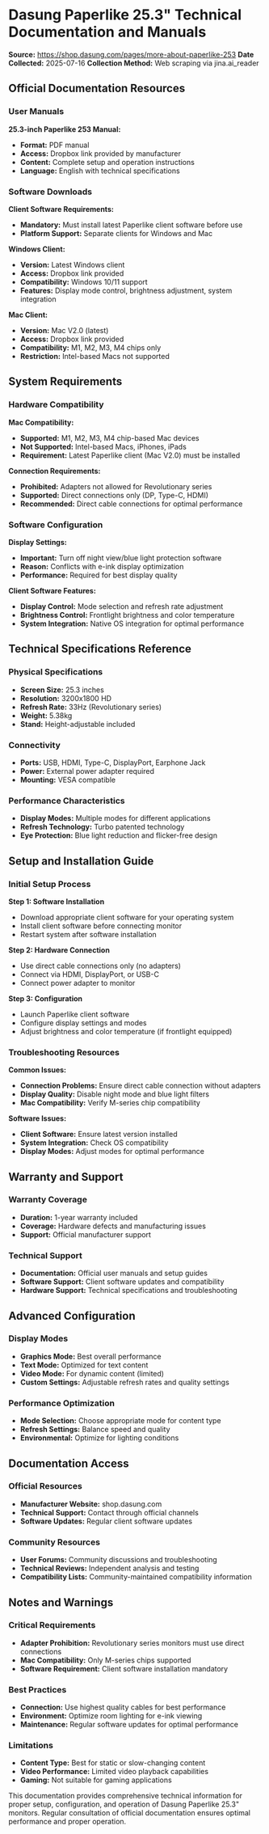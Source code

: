 # Dasung Paperlike 25.3" Technical Documentation and Manuals

**Source:** https://shop.dasung.com/pages/more-about-paperlike-253
**Date Collected:** 2025-07-16
**Collection Method:** Web scraping via jina.ai_reader

## Official Documentation Resources

### User Manuals

**25.3-inch Paperlike 253 Manual:**
- **Format:** PDF manual
- **Access:** Dropbox link provided by manufacturer
- **Content:** Complete setup and operation instructions
- **Language:** English with technical specifications

### Software Downloads

**Client Software Requirements:**
- **Mandatory:** Must install latest Paperlike client software before use
- **Platform Support:** Separate clients for Windows and Mac

**Windows Client:**
- **Version:** Latest Windows client
- **Access:** Dropbox link provided
- **Compatibility:** Windows 10/11 support
- **Features:** Display mode control, brightness adjustment, system integration

**Mac Client:**
- **Version:** Mac V2.0 (latest)
- **Access:** Dropbox link provided
- **Compatibility:** M1, M2, M3, M4 chips only
- **Restriction:** Intel-based Macs not supported

## System Requirements

### Hardware Compatibility

**Mac Compatibility:**
- **Supported:** M1, M2, M3, M4 chip-based Mac devices
- **Not Supported:** Intel-based Macs, iPhones, iPads
- **Requirement:** Latest Paperlike client (Mac V2.0) must be installed

**Connection Requirements:**
- **Prohibited:** Adapters not allowed for Revolutionary series
- **Supported:** Direct connections only (DP, Type-C, HDMI)
- **Recommended:** Direct cable connections for optimal performance

### Software Configuration

**Display Settings:**
- **Important:** Turn off night view/blue light protection software
- **Reason:** Conflicts with e-ink display optimization
- **Performance:** Required for best display quality

**Client Software Features:**
- **Display Control:** Mode selection and refresh rate adjustment
- **Brightness Control:** Frontlight brightness and color temperature
- **System Integration:** Native OS integration for optimal performance

## Technical Specifications Reference

### Physical Specifications
- **Screen Size:** 25.3 inches
- **Resolution:** 3200x1800 HD
- **Refresh Rate:** 33Hz (Revolutionary series)
- **Weight:** 5.38kg
- **Stand:** Height-adjustable included

### Connectivity
- **Ports:** USB, HDMI, Type-C, DisplayPort, Earphone Jack
- **Power:** External power adapter required
- **Mounting:** VESA compatible

### Performance Characteristics
- **Display Modes:** Multiple modes for different applications
- **Refresh Technology:** Turbo patented technology
- **Eye Protection:** Blue light reduction and flicker-free design

## Setup and Installation Guide

### Initial Setup Process

**Step 1: Software Installation**
- Download appropriate client software for your operating system
- Install client software before connecting monitor
- Restart system after software installation

**Step 2: Hardware Connection**
- Use direct cable connections only (no adapters)
- Connect via HDMI, DisplayPort, or USB-C
- Connect power adapter to monitor

**Step 3: Configuration**
- Launch Paperlike client software
- Configure display settings and modes
- Adjust brightness and color temperature (if frontlight equipped)

### Troubleshooting Resources

**Common Issues:**
- **Connection Problems:** Ensure direct cable connection without adapters
- **Display Quality:** Disable night mode and blue light filters
- **Mac Compatibility:** Verify M-series chip compatibility

**Software Issues:**
- **Client Software:** Ensure latest version installed
- **System Integration:** Check OS compatibility
- **Display Modes:** Adjust modes for optimal performance

## Warranty and Support

### Warranty Coverage
- **Duration:** 1-year warranty included
- **Coverage:** Hardware defects and manufacturing issues
- **Support:** Official manufacturer support

### Technical Support
- **Documentation:** Official user manuals and setup guides
- **Software Support:** Client software updates and compatibility
- **Hardware Support:** Technical specifications and troubleshooting

## Advanced Configuration

### Display Modes
- **Graphics Mode:** Best overall performance
- **Text Mode:** Optimized for text content
- **Video Mode:** For dynamic content (limited)
- **Custom Settings:** Adjustable refresh rates and quality settings

### Performance Optimization
- **Mode Selection:** Choose appropriate mode for content type
- **Refresh Settings:** Balance speed and quality
- **Environmental:** Optimize for lighting conditions

## Documentation Access

### Official Resources
- **Manufacturer Website:** shop.dasung.com
- **Technical Support:** Contact through official channels
- **Software Updates:** Regular client software updates

### Community Resources
- **User Forums:** Community discussions and troubleshooting
- **Technical Reviews:** Independent analysis and testing
- **Compatibility Lists:** Community-maintained compatibility information

## Notes and Warnings

### Critical Requirements
- **Adapter Prohibition:** Revolutionary series monitors must use direct connections
- **Mac Compatibility:** Only M-series chips supported
- **Software Requirement:** Client software installation mandatory

### Best Practices
- **Connection:** Use highest quality cables for best performance
- **Environment:** Optimize room lighting for e-ink viewing
- **Maintenance:** Regular software updates for optimal performance

### Limitations
- **Content Type:** Best for static or slow-changing content
- **Video Performance:** Limited video playback capabilities
- **Gaming:** Not suitable for gaming applications

This documentation provides comprehensive technical information for proper setup, configuration, and operation of Dasung Paperlike 25.3" monitors. Regular consultation of official documentation ensures optimal performance and proper operation.